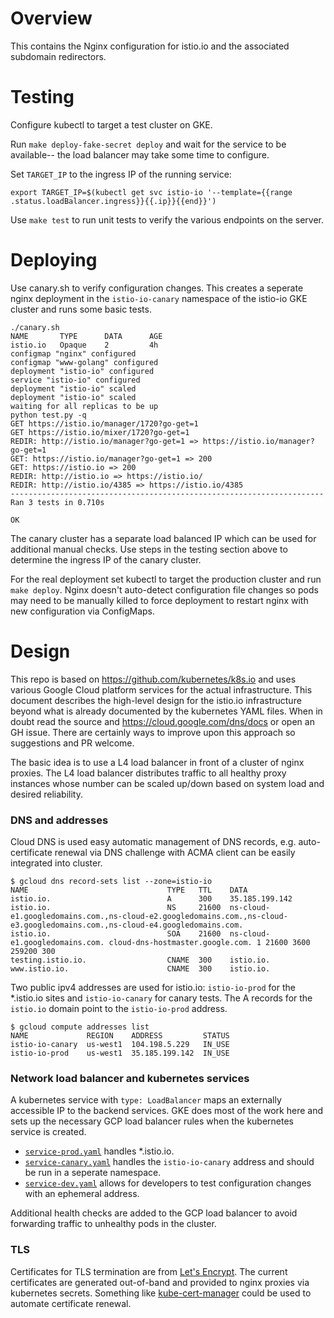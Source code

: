 Overview
====
This contains the Nginx configuration for istio.io and the associated subdomain
redirectors.

Testing
===
Configure kubectl to target a test cluster on GKE.

Run `make deploy-fake-secret deploy` and wait for the service to be available--
the load balancer may take some time to configure.

Set `TARGET_IP` to the ingress IP of the running service:

    export TARGET_IP=$(kubectl get svc istio-io '--template={{range .status.loadBalancer.ingress}}{{.ip}}{{end}}')

Use `make test` to run unit tests to verify the various endpoints on the server.

Deploying
===

Use canary.sh to verify configuration changes. This creates a seperate nginx deployment in the `istio-io-canary` namespace of the istio-io GKE cluster and runs some basic tests.

    ./canary.sh
    NAME       TYPE      DATA      AGE
    istio.io   Opaque    2         4h
    configmap "nginx" configured
    configmap "www-golang" configured
    deployment "istio-io" configured
    service "istio-io" configured
    deployment "istio-io" scaled
    deployment "istio-io" scaled
    waiting for all replicas to be up
    python test.py -q
    GET https://istio.io/manager/1720?go-get=1
    GET https://istio.io/mixer/1720?go-get=1
    REDIR: http://istio.io/manager?go-get=1 => https://istio.io/manager?go-get=1
    GET: https://istio.io/manager?go-get=1 => 200
    GET: https://istio.io => 200
    REDIR: http://istio.io => https://istio.io/
    REDIR: http://istio.io/4385 => https://istio.io/4385
    ----------------------------------------------------------------------
    Ran 3 tests in 0.710s
    
    OK

The canary cluster has a separate load balanced IP which can be used for additional manual checks. Use steps in the testing section above to determine the ingress IP of the canary cluster.

For the real deployment set kubectl to target the production cluster and run `make deploy`. Nginx doesn't auto-detect configuration file changes so pods may need to be manually killed to force deployment to restart nginx with new configuration via ConfigMaps.

Design
===

This repo is based on https://github.com/kubernetes/k8s.io and uses various Google Cloud platform services for the actual infrastructure. This document describes the high-level design for the istio.io infrastructure beyond what is already documented by the kubernetes YAML files. When in doubt read the source and https://cloud.google.com/dns/docs or open an GH issue. There are certainly ways to improve upon this approach so suggestions and PR welcome. 

The basic idea is to use a L4 load balancer in front of a cluster of nginx proxies. The L4 load balancer distributes traffic  to all healthy proxy instances whose number can be scaled up/down based on system load and desired reliability.

### DNS and addresses

Cloud DNS is used easy automatic management of DNS records, e.g. auto-certificate renewal via DNS challenge with ACMA client can be easily integrated into cluster. 

    $ gcloud dns record-sets list --zone=istio-io
    NAME                               TYPE   TTL    DATA
    istio.io.                          A      300    35.185.199.142
    istio.io.                          NS     21600  ns-cloud-e1.googledomains.com.,ns-cloud-e2.googledomains.com.,ns-cloud-e3.googledomains.com.,ns-cloud-e4.googledomains.com.
    istio.io.                          SOA    21600  ns-cloud-e1.googledomains.com. cloud-dns-hostmaster.google.com. 1 21600 3600 259200 300
    testing.istio.io.                  CNAME  300    istio.io.
    www.istio.io.                      CNAME  300    istio.io.

Two public ipv4 addresses are used for istio.io: `istio-io-prod` for the *.istio.io sites and `istio-io-canary` for canary tests. The A records for the `istio.io` domain point to the `istio-io-prod` address.

    $ gcloud compute addresses list
    NAME             REGION    ADDRESS         STATUS
    istio-io-canary  us-west1  104.198.5.229   IN_USE
    istio-io-prod    us-west1  35.185.199.142  IN_USE
 
### Network load balancer and kubernetes services

A kubernetes service with `type: LoadBalancer` maps an externally accessible IP to the backend services. GKE does most of the work here and sets up the necessary GCP load balancer rules when the kubernetes service is created.
- [`service-prod.yaml`](https://github.com/istio/istio.io/blob/master/istio.io/service-prod.yaml) handles *.istio.io.
- [`service-canary.yaml`](https://github.com/istio/istio.io/blob/master/istio.io/service-prod.yaml) handles the `istio-io-canary` address and should be run in a seperate namespace.
- [`service-dev.yaml`](https://github.com/istio/istio.io/blob/master/istio.io/service-prod.yaml) allows for developers to test configuration changes with an ephemeral address.

Additional health checks are added to the GCP load balancer to avoid forwarding traffic to unhealthy pods in the cluster.

### TLS

Certificates for TLS termination are from [Let's Encrypt](https://letsencrypt.org/). The current certificates are generated out-of-band and provided to nginx proxies via kubernetes secrets. Something like [kube-cert-manager](https://www.google.com/webhp?sourceid=chrome-instant&ion=1&espv=2&ie=UTF-8#q=kube-cert-manager&*) could be used to automate certificate renewal.

